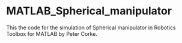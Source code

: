 # MATLAB_Spherical_manipulator
 This the code for the simulation of Spherical manipulator in Robotics Toolbox for MATLAB by Peter Corke.
